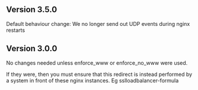 Version 3.5.0
----

Default behaviour change: We no longer send out UDP events during nginx
restarts

Version 3.0.0
----

No changes needed unless enforce_www or enforce_no_www were used.

If they were, then you must ensure that this redirect is instead performed by
a system in front of these nginx instances. Eg sslloadbalancer-formula
